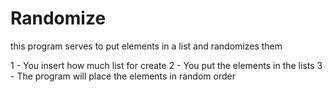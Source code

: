 # Randomize
this program serves to put elements in a list and randomizes them

1 - You insert how much list for create
2 - You put the elements in the lists
3 - The program will place the elements in random order 
